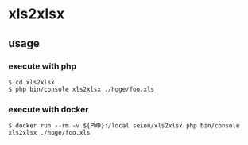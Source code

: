 # xls2xlsx

## usage
### execute with php
```
$ cd xls2xlsx
$ php bin/console xls2xlsx ./hoge/foo.xls
```

### execute with docker
```
$ docker run --rm -v ${PWD}:/local seion/xls2xlsx php bin/console xls2xlsx ./hoge/foo.xls
```
